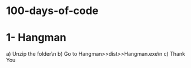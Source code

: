 # 100-days-of-code
# 1- Hangman
a) Unzip the folder\n
b) Go to Hangman>>dist>>Hangman.exe\n
c) Thank You
